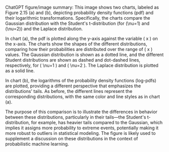 ChatGPT figure/image summary: This image shows two charts, labeled as Figure 2.15 (a) and (b), depicting probability density functions (pdf) and their logarithmic transformations. Specifically, the charts compare the Gaussian distribution with the Student's t-distribution (for \(\nu=1\) and \(\nu=2\)) and the Laplace distribution.

In chart (a), the pdf is plotted along the y-axis against the variable \( x \) on the x-axis. The charts show the shapes of the different distributions, comparing how their probabilities are distributed over the range of \( x \) values. The Gaussian distribution is shown as a dotted line, and the different Student distributions are shown as dashed and dot-dashed lines, respectively, for \( \nu=1 \) and \( \nu=2 \). The Laplace distribution is plotted as a solid line.

In chart (b), the logarithms of the probability density functions (log-pdfs) are plotted, providing a different perspective that emphasizes the distributions' tails. As before, the different lines represent the corresponding distributions, with the same color and line styles as in chart (a).

The purpose of this comparison is to illustrate the differences in behavior between these distributions, particularly in their tails—the Student's t-distribution, for example, has heavier tails compared to the Gaussian, which implies it assigns more probability to extreme events, potentially making it more robust to outliers in statistical modeling. The figure is likely used to supplement a discussion on these distributions in the context of probabilistic machine learning.